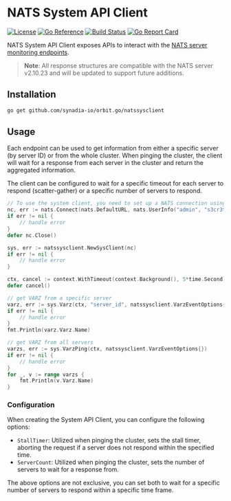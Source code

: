 # NATS System API Client

[License-Url]: https://www.apache.org/licenses/LICENSE-2.0
[License-Image]: https://img.shields.io/badge/License-Apache2-blue.svg
[ReportCard-Url]: https://goreportcard.com/report/github.com/synadia-io/orbit.go/natssysclient
[ReportCard-Image]: https://goreportcard.com/badge/github.com/synadia-io/orbit.go/natssysclient
[Build-Status-Url]: https://github.com/synadia-io/orbit.go/actions/workflows/natssysclient.yaml
[Build-Status-Image]: https://github.com/synadia-io/orbit.go/actions/workflows/natssysclient.yaml/badge.svg?branch=main
[GoDoc-Url]: https://pkg.go.dev/github.com/synadia-io/orbit.go/natssysclient
[GoDoc-Image]: https://pkg.go.dev/badge/github.com/synadia-io/orbit.go/natssysclient.svg

[![License][License-Image]][License-Url]
[![Go Reference][GoDoc-Image]][GoDoc-Url]
[![Build Status][Build-Status-Image]][Build-Status-Url]
[![Go Report Card][ReportCard-Image]][ReportCard-Url]

NATS System API Client exposes APIs to interact with the [NATS server monitoring endpoints](https://docs.nats.io/running-a-nats-service/configuration/sys_accounts).

> **Note**: All response structures are compatible with the NATS server v2.10.23 and will be updated to support future additions.

## Installation

```bash
go get github.com/synadia-io/orbit.go/natssysclient
```

## Usage

Each endpoint can be used to get information from either a specific server (by server ID) or from the whole cluster.
When pinging the cluster, the client will wait for a response from each server in the cluster and return the aggregated information.

The client can be configured to wait for a specific timeout for each server to respond (scatter-gather) or a specific number of servers to respond.

```go
// To use the system client, you need to set up a NATS connection using the system account.
nc, err := nats.Connect(nats.DefaultURL, nats.UserInfo("admin", "s3cr3t!"))
if err != nil {
    // handle error
}
defer nc.Close()

sys, err := natssysclient.NewSysClient(nc)
if err != nil {
    // handle error
}

ctx, cancel := context.WithTimeout(context.Background(), 5*time.Second)
defer cancel()

// get VARZ from a specific server
varz, err := sys.Varz(ctx, "server_id", natssysclient.VarzEventOptions{})
if err != nil {
    // handle error
}
fmt.Println(varz.Varz.Name)

// get VARZ from all servers
varzs, err := sys.VarzPing(ctx, natssysclient.VarzEventOptions{})
if err != nil {
    // handle error
}
for _, v := range varzs {
    fmt.Println(v.Varz.Name)
}
```

### Configuration

When creating the System API Client, you can configure the following options:

- `StallTimer`: Utilized when pinging the cluster, sets the stall timer, aborting the request if a server does not respond within the specified time.
- `ServerCount`: Utilized when pinging the cluster, sets the number of servers to wait for a response from.

The above options are not exclusive, you can set both to wait for a specific number of servers to respond within a specific time frame.
